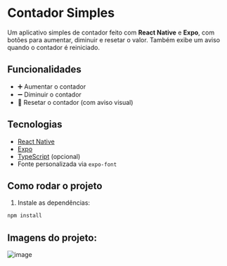 # Contador Simples

Um aplicativo simples de contador feito com **React Native** e **Expo**, com botões para aumentar, diminuir e resetar o valor. Também exibe um aviso quando o contador é reiniciado.

## Funcionalidades

- ➕ Aumentar o contador
- ➖ Diminuir o contador
- 🔄 Resetar o contador (com aviso visual)

## Tecnologias

- [React Native](https://reactnative.dev/)
- [Expo](https://expo.dev/)
- [TypeScript](https://www.typescriptlang.org/) (opcional)
- Fonte personalizada via `expo-font`

## Como rodar o projeto

1. Instale as dependências:

```bash
npm install
```

## Imagens do projeto:
![image](https://github.com/user-attachments/assets/7653aac7-a4ef-48e9-bd4f-10056f7db556)
